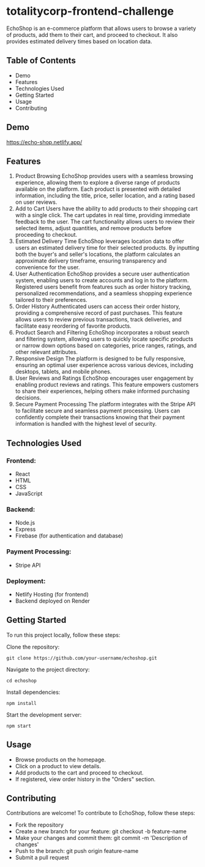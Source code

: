 # totalitycorp-frontend-challenge

EchoShop is an e-commerce platform that allows users to browse a variety of products, add them to their cart, and proceed to checkout. It also provides estimated delivery times based on location data.

## Table of Contents
* Demo
* Features
* Technologies Used
* Getting Started
* Usage
* Contributing

## Demo
https://echo-shop.netlify.app/

## Features
1. Product Browsing
EchoShop provides users with a seamless browsing experience, allowing them to explore a diverse range of products available on the platform.
Each product is presented with detailed information, including the title, price, seller location, and a rating based on user reviews.
2. Add to Cart
Users have the ability to add products to their shopping cart with a single click. The cart updates in real time, providing immediate feedback to the user.
The cart functionality allows users to review their selected items, adjust quantities, and remove products before proceeding to checkout.
3. Estimated Delivery Time
EchoShop leverages location data to offer users an estimated delivery time for their selected products.
By inputting both the buyer's and seller's locations, the platform calculates an approximate delivery timeframe, ensuring transparency and convenience for the user.
4. User Authentication
EchoShop provides a secure user authentication system, enabling users to create accounts and log in to the platform.
Registered users benefit from features such as order history tracking, personalized recommendations, and a seamless shopping experience tailored to their preferences.
5. Order History
Authenticated users can access their order history, providing a comprehensive record of past purchases.
This feature allows users to review previous transactions, track deliveries, and facilitate easy reordering of favorite products.
6. Product Search and Filtering
EchoShop incorporates a robust search and filtering system, allowing users to quickly locate specific products or narrow down options based on categories, price ranges, ratings, and other relevant attributes.
7. Responsive Design
The platform is designed to be fully responsive, ensuring an optimal user experience across various devices, including desktops, tablets, and mobile phones.
8. User Reviews and Ratings
EchoShop encourages user engagement by enabling product reviews and ratings. This feature empowers customers to share their experiences, helping others make informed purchasing decisions.
9. Secure Payment Processing
The platform integrates with the Stripe API to facilitate secure and seamless payment processing.
Users can confidently complete their transactions knowing that their payment information is handled with the highest level of security.

## Technologies Used

### Frontend:
* React
* HTML
* CSS
* JavaScript

### Backend:
* Node.js
* Express
* Firebase (for authentication and database)

### Payment Processing:
* Stripe API

### Deployment:
* Netlify Hosting (for frontend)
* Backend deployed on Render

## Getting Started
To run this project locally, follow these steps:

Clone the repository:
```
git clone https://github.com/your-username/echoshop.git
```

Navigate to the project directory:
```
cd echoshop
```

Install dependencies:
```
npm install
```

Start the development server:
```
npm start
```

## Usage
* Browse products on the homepage.
* Click on a product to view details.
* Add products to the cart and proceed to checkout.
* If registered, view order history in the "Orders" section.

## Contributing
Contributions are welcome! To contribute to EchoShop, follow these steps:

* Fork the repository
* Create a new branch for your feature: git checkout -b feature-name
* Make your changes and commit them: git commit -m 'Description of changes'
* Push to the branch: git push origin feature-name
* Submit a pull request
